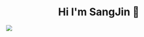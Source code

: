 ### <h1 align="center">Hi I'm SangJin 👋</h1>

<img align=center src="https://mblogthumb-phinf.pstatic.net/MjAyMDEwMzFfMjA3/MDAxNjA0MTU0Mjk3MTk2.IZYcZdgw3McVpmmpK9gZeFBe3sxaOcPLOuL6i559ew8g.ZRmSzIw6JUPWNYZ2AZT2jYDLnAeNhv7fVzE-tZ6LIYYg.GIF.studygir/djGyeic_%283%29.gif?type=w2">
<!--
**lsj0202/lsj0202** is a ✨ _special_ ✨ repository because its `README.md` (this file) appears on your GitHub profile.

Here are some ideas to get you started:

- 🔭 I’m currently working on ...
- 🌱 I’m currently learning ...
- 👯 I’m looking to collaborate on ...
- 🤔 I’m looking for help with ...
- 💬 Ask me about ...
- 📫 How to reach me: ...
- 😄 Pronouns: ...
- ⚡ Fun fact: ...
-->


